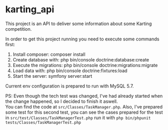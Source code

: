 # karting_api
 
This project is an API to deliver some information about some Karting competition.

In order to get this project running you need to execute some commands first:

1. Install composer: composer install
2. Create database with: php bin/console doctrine:database:create
3. Execute the migrations: php bin/console doctrine:migrations:migrate
4. Load data with: php bin/console doctrine:fixtures:load
5. Start the server: symfony server:start

Current env configuration is prepared to run with MySQL 5.7.

PS: Even though the tech test was changed, I've had already started when the change happened, so I decided to finish it aswell.  
You can find the code at `src/Classes/TaskManager.php`.
Also, I've prepared some test for this second test, you can see the cases prepared for the test in `src/test/Classes/TaskManagerTest.php` run it with 
`php bin/phpunit tests/Classes/TaskManagerTest.php` 
